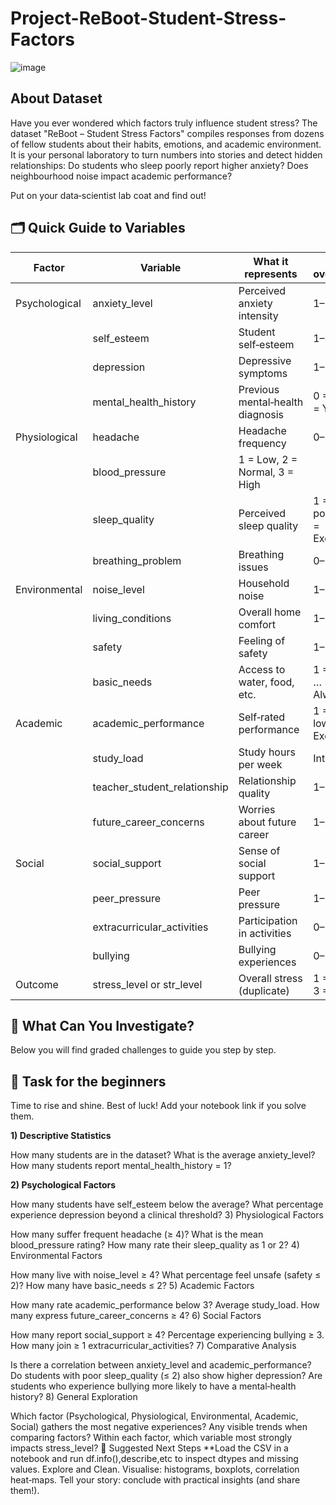 # Project-ReBoot-Student-Stress-Factors
![image](https://github.com/user-attachments/assets/e93ec221-4c0f-43fd-8466-357b5f57b725)

## About Dataset
Have you ever wondered which factors truly influence student stress? The dataset "ReBoot – Student Stress Factors" compiles responses from dozens of fellow students about their habits, emotions, and academic environment. It is your personal laboratory to turn numbers into stories and detect hidden relationships: Do students who sleep poorly report higher anxiety? Does neighbourhood noise impact academic performance?

Put on your data‑scientist lab coat and find out!

## 🗂️ Quick Guide to Variables

|       Factor        |         Variable     		|        What it represents    		|         Scale overview*	|
|---------------------|---------------------------------|---------------------------------------|-------------------------------|
|Psychological	      |anxiety_level	    		|Perceived anxiety intensity		|1–20            		|
|              	      |self_esteem  	 		|Student self‑esteem        	        |1–30            		|
|              	      |depression  			|Depressive symptoms        	     	|1–20                 		|
|              	      |mental_health_history		|Previous mental‑health diagnosis     	|0 = No / 1 = Yes      		|
|Physiological 	      |headache  			|Headache frequency        	     	|0–5                 		|
|              	      |blood_pressure  	 		|1 = Low, 2 = Normal, 3 = High 	        |	            		|
|              	      |sleep_quality  	 		|Perceived sleep quality       	        |1 = Very poor … 5 = Excellent 	|
|              	      |breathing_problem 		|Breathing issues        	        |0–5            		|
|Environmental 	      |noise_level	 		|Household noise        	        |1–5            		|
|	 	      |living_conditions 		|Overall home comfort        	        |1–5            		|
|	 	      |safety		 		|Feeling of safety        	        |1–5            		|
|	 	      |basic_needs	 		|Access to water, food, etc.   	        |1 = Never … 5 = Always		|
|Academic 	      |academic_performance 		|Self‑rated performance        	        |1 = Very low … 5 = Excellent	|
|	 	      |study_load	 		|Study hours per week        	        |Integer            		|
|	 	      |teacher_student_relationship	|Relationship quality        	        |1–5            		|
|	 	      |future_career_concerns		|Worries about future career   	        |1–5            		|
|Social 	      |social_support	 		|Sense of social support       	        |1–5				|
|	 	      |peer_pressure			|Peer pressure		   	        |1–5            		|
|	 	      |extracurricular_activities	|Participation in activities   	        |0–5            		|
|	 	      |bullying				|Bullying experiences   	        |0–5            		|
|Outcome	      |stress_level or str_level	|Overall stress (duplicate)   	        |1 = Low … 3 = High    		|

## 🔎 What Can You Investigate?
Below you will find graded challenges to guide you step by step.

## 🐣 Task for the beginners
Time to rise and shine. Best of luck! Add your notebook link if you solve them.

**1) Descriptive Statistics**

How many students are in the dataset?
What is the average anxiety_level?
How many students report mental_health_history = 1?

**2) Psychological Factors**

How many students have self_esteem below the average?
What percentage experience depression beyond a clinical threshold?
3) Physiological Factors

How many suffer frequent headache (≥ 4)?
What is the mean blood_pressure rating?
How many rate their sleep_quality as 1 or 2?
4) Environmental Factors

How many live with noise_level ≥ 4?
What percentage feel unsafe (safety ≤ 2)?
How many have basic_needs ≤ 2?
5) Academic Factors

How many rate academic_performance below 3?
Average study_load.
How many express future_career_concerns ≥ 4?
6) Social Factors

How many report social_support ≥ 4?
Percentage experiencing bullying ≥ 3.
How many join ≥ 1 extracurricular_activities?
7) Comparative Analysis

Is there a correlation between anxiety_level and academic_performance?
Do students with poor sleep_quality (≤ 2) also show higher depression?
Are students who experience bullying more likely to have a mental‑health history?
8) General Exploration

Which factor (Psychological, Physiological, Environmental, Academic, Social) gathers the most negative experiences?
Any visible trends when comparing factors?
Within each factor, which variable most strongly impacts stress_level?
🚀 Suggested Next Steps
**Load the CSV in a notebook and run df.info(),describe,etc to inspect dtypes and missing values.
Explore and Clean.
Visualise: histograms, boxplots, correlation heat‑maps.
Tell your story: conclude with practical insights (and share them!).
